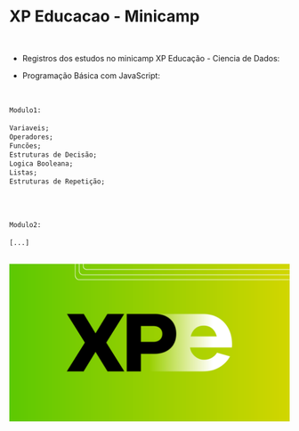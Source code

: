 # XP Educacao -  Minicamp

<br>

* Registros dos estudos no minicamp XP Educação - Ciencia de Dados:
  
- Programação Básica com JavaScript:

<br>

    Modulo1:
  
    Variaveis;
    Operadores;
    Funcões;
    Estruturas de Decisão;
    Logica Booleana;
    Listas;
    Estruturas de Repetição;


<br>

<br>

    Modulo2:
  
    [...]


<br>




<img src="/img/img.png" alt="My cool logo"/>


